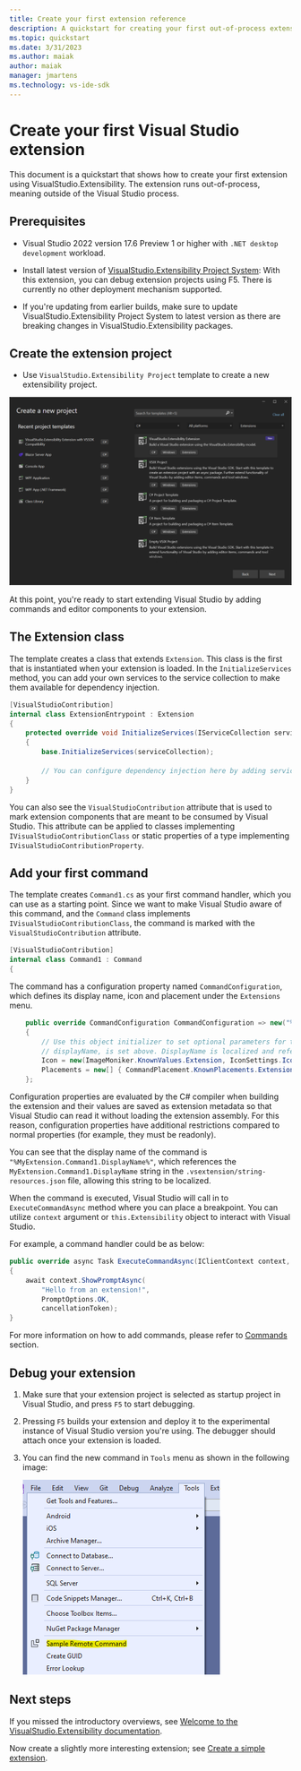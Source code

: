 ```yaml
---
title: Create your first extension reference
description: A quickstart for creating your first out-of-process extension
ms.topic: quickstart
ms.date: 3/31/2023
ms.author: maiak
author: maiak
manager: jmartens
ms.technology: vs-ide-sdk
---
```


# Create your first Visual Studio extension

This document is a quickstart that shows how to create your first extension using VisualStudio.Extensibility. The extension runs out-of-process, meaning outside of the Visual Studio process.

## Prerequisites

* Visual Studio 2022 version 17.6 Preview 1 or higher with `.NET desktop development` workload.

* Install latest version of [VisualStudio.Extensibility Project System](https://marketplace.visualstudio.com/items?itemName=vsext.gladstone): With this extension, you can debug extension projects using F5. There is currently no other deployment mechanism supported.

* If you're updating from earlier builds, make sure to update VisualStudio.Extensibility Project System to latest version as there are breaking changes in VisualStudio.Extensibility packages.

## Create the extension project

* Use `VisualStudio.Extensibility Project` template to create a new extensibility project.

![VSExtensibilityTemplate](vsextensibility-project-template.png  "VisualStudio.Extensibility template")

At this point, you're ready to start extending Visual Studio by adding commands and editor components to your extension.

## The Extension class

The template creates a class that extends `Extension`. This class is the first that is instantiated when your extension is loaded. In the `InitializeServices` method, you can add your own services to the service collection to make them available for dependency injection.

```csharp
[VisualStudioContribution]
internal class ExtensionEntrypoint : Extension
{
    protected override void InitializeServices(IServiceCollection serviceCollection)
    {
        base.InitializeServices(serviceCollection);

        // You can configure dependency injection here by adding services to the serviceCollection.
    }
}
```

You can also see the `VisualStudioContribution` attribute that is used to mark extension components that are meant to be consumed by Visual Studio. This attribute can be applied to classes implementing `IVisualStudioContributionClass` or static properties of a type implementing `IVisualStudioContributionProperty`.

## Add your first command

The template creates `Command1.cs` as your first command handler, which you can use as a starting point. Since we want to make Visual Studio aware of this command, and the `Command` class implements `IVisualStudioContributionClass`, the command is marked with the `VisualStudioContribution` attribute.

```csharp
[VisualStudioContribution]
internal class Command1 : Command
{
```

The command has a configuration property named `CommandConfiguration`, which defines its display name, icon and placement under the `Extensions` menu.

```csharp
    public override CommandConfiguration CommandConfiguration => new("%MyExtension.Command1.DisplayName%")
    {
        // Use this object initializer to set optional parameters for the command. The required parameter,
        // displayName, is set above. DisplayName is localized and references an entry in .vsextension\string-resources.json.
        Icon = new(ImageMoniker.KnownValues.Extension, IconSettings.IconAndText),
        Placements = new[] { CommandPlacement.KnownPlacements.ExtensionsMenu },
    };
```

Configuration properties are evaluated by the C# compiler when building the extension and their values are saved as extension metadata so that Visual Studio can read it without loading the extension assembly. For this reason, configuration properties have additional restrictions compared to normal properties (for example, they must be readonly).

You can see that the display name of the command is `"%MyExtension.Command1.DisplayName%"`, which references the `MyExtension.Command1.DisplayName` string in the `.vsextension/string-resources.json` file, allowing this string to be localized.

When the command is executed, Visual Studio will call in to `ExecuteCommandAsync` method where you can place a breakpoint. You can utilize `context` argument or `this.Extensibility` object to interact with Visual Studio.

For example, a command handler could be as below:

```csharp
public override async Task ExecuteCommandAsync(IClientContext context, CancellationToken cancellationToken)
{
    await context.ShowPromptAsync(
        "Hello from an extension!", 
        PromptOptions.OK, 
        cancellationToken);
}
```

For more information on how to add commands, please refer to [Commands](../extension-guides/command/command.md) section.

## Debug your extension

1. Make sure that your extension project is selected as startup project in Visual Studio, and press `F5` to start debugging.
2. Pressing `F5` builds your extension and deploy it to the experimental instance of Visual Studio version you're using. The debugger should attach once your extension is loaded.
3. You can find the new command in `Tools` menu as shown in the following image:

   ![SampleCommand](extension-command.png "Sample Remote Command")

## Next steps

If you missed the introductory overviews, see [Welcome to the VisualStudio.Extensibility documentation](../visualstudio-extensibility.md#concepts).

Now create a slightly more interesting extension; see [Create a simple extension](tutorial-create-simple-extension.md).

